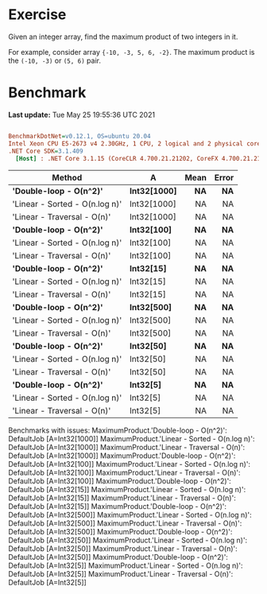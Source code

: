 ﻿# Exercise
Given an integer array, find the maximum product of two integers in it.

For example, consider array `{-10, -3, 5, 6, -2}`. 
The maximum product is the `(-10, -3)` or `(5, 6)` pair.

# Benchmark

**Last update:** Tue May 25 19:55:36 UTC 2021

``` ini

BenchmarkDotNet=v0.12.1, OS=ubuntu 20.04
Intel Xeon CPU E5-2673 v4 2.30GHz, 1 CPU, 2 logical and 2 physical cores
.NET Core SDK=3.1.409
  [Host] : .NET Core 3.1.15 (CoreCLR 4.700.21.21202, CoreFX 4.700.21.21402), X64 RyuJIT


```
|                         Method |           A | Mean | Error |
|------------------------------- |------------ |-----:|------:|
|         **&#39;Double-loop - O(n^2)&#39;** | **Int32[1000]** |   **NA** |    **NA** |
| &#39;Linear - Sorted - O(n.log n)&#39; | Int32[1000] |   NA |    NA |
|    &#39;Linear - Traversal - O(n)&#39; | Int32[1000] |   NA |    NA |
|         **&#39;Double-loop - O(n^2)&#39;** |  **Int32[100]** |   **NA** |    **NA** |
| &#39;Linear - Sorted - O(n.log n)&#39; |  Int32[100] |   NA |    NA |
|    &#39;Linear - Traversal - O(n)&#39; |  Int32[100] |   NA |    NA |
|         **&#39;Double-loop - O(n^2)&#39;** |   **Int32[15]** |   **NA** |    **NA** |
| &#39;Linear - Sorted - O(n.log n)&#39; |   Int32[15] |   NA |    NA |
|    &#39;Linear - Traversal - O(n)&#39; |   Int32[15] |   NA |    NA |
|         **&#39;Double-loop - O(n^2)&#39;** |  **Int32[500]** |   **NA** |    **NA** |
| &#39;Linear - Sorted - O(n.log n)&#39; |  Int32[500] |   NA |    NA |
|    &#39;Linear - Traversal - O(n)&#39; |  Int32[500] |   NA |    NA |
|         **&#39;Double-loop - O(n^2)&#39;** |   **Int32[50]** |   **NA** |    **NA** |
| &#39;Linear - Sorted - O(n.log n)&#39; |   Int32[50] |   NA |    NA |
|    &#39;Linear - Traversal - O(n)&#39; |   Int32[50] |   NA |    NA |
|         **&#39;Double-loop - O(n^2)&#39;** |    **Int32[5]** |   **NA** |    **NA** |
| &#39;Linear - Sorted - O(n.log n)&#39; |    Int32[5] |   NA |    NA |
|    &#39;Linear - Traversal - O(n)&#39; |    Int32[5] |   NA |    NA |

Benchmarks with issues:
  MaximumProduct.'Double-loop - O(n^2)': DefaultJob [A=Int32[1000]]
  MaximumProduct.'Linear - Sorted - O(n.log n)': DefaultJob [A=Int32[1000]]
  MaximumProduct.'Linear - Traversal - O(n)': DefaultJob [A=Int32[1000]]
  MaximumProduct.'Double-loop - O(n^2)': DefaultJob [A=Int32[100]]
  MaximumProduct.'Linear - Sorted - O(n.log n)': DefaultJob [A=Int32[100]]
  MaximumProduct.'Linear - Traversal - O(n)': DefaultJob [A=Int32[100]]
  MaximumProduct.'Double-loop - O(n^2)': DefaultJob [A=Int32[15]]
  MaximumProduct.'Linear - Sorted - O(n.log n)': DefaultJob [A=Int32[15]]
  MaximumProduct.'Linear - Traversal - O(n)': DefaultJob [A=Int32[15]]
  MaximumProduct.'Double-loop - O(n^2)': DefaultJob [A=Int32[500]]
  MaximumProduct.'Linear - Sorted - O(n.log n)': DefaultJob [A=Int32[500]]
  MaximumProduct.'Linear - Traversal - O(n)': DefaultJob [A=Int32[500]]
  MaximumProduct.'Double-loop - O(n^2)': DefaultJob [A=Int32[50]]
  MaximumProduct.'Linear - Sorted - O(n.log n)': DefaultJob [A=Int32[50]]
  MaximumProduct.'Linear - Traversal - O(n)': DefaultJob [A=Int32[50]]
  MaximumProduct.'Double-loop - O(n^2)': DefaultJob [A=Int32[5]]
  MaximumProduct.'Linear - Sorted - O(n.log n)': DefaultJob [A=Int32[5]]
  MaximumProduct.'Linear - Traversal - O(n)': DefaultJob [A=Int32[5]]
